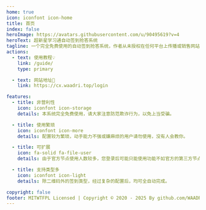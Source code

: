 ```yaml
---
home: true
icon: iconfont icon-home
title: 首页
index: false
heroImage: https://avatars.githubusercontent.com/u/90495619?v=4
heroText: 超新星学习通自动签到抢答系统
tagline: 一个完全免费使用的自动签到抢答系统，作者从未授权在任何平台上传播或销售网站内容。
actions:
  - text: 使用教程💡
    link: /guide/
    type: primary

  - text: 网站地址🌱
    link: https://cx.waadri.top/login

features:
  - title: 非营利性
    icon: iconfont icon-storage
    details: 本系统完全免费使用，请大家注意防范欺诈行为，以免上当受骗。

  - title: 使用繁琐
    icon: iconfont icon-more
    details: 配置较为繁琐，动手能力不强或嫌麻烦的用户请勿使用，没有人会教你。

  - title: 可扩展
    icon: fa-solid fa-file-user
    details: 由于官方节点使用人数较多，您登录后可能只能使用功能不如官方的第三方节点。

  - title: 支持类型多
    icon: iconfont icon-light
    details: 除二维码外的签到类型，经过复杂的配置后，均可全自动完成。

copyright: false
footer: MITWTFPL Licensed | Copyright © 2020 - 2025 By github.com/WAADRI
---
```

